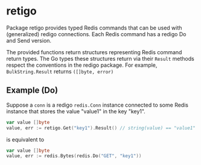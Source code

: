 # retigo

Package retigo provides typed Redis commands that can be used with
(generalized) redigo connections.  Each Redis command has a redigo Do and
Send version.

The provided functions return structures representing Redis command return
types.  The Go types these structures return via their `Result` methods
respect the conventions in the redigo package.  For example,
`BulkString.Result` returns `([]byte, error)`

## Example (Do)

Suppose a `conn` is a redigo `redis.Conn` instance connected to some Redis
instance that stores the value "value1" in the key "key1".  
```go
var value []byte
value, err := retigo.Get("key1").Result() // string(value) == "value1" is true
```
is equivalent to
```go
var value []byte
value, err := redis.Bytes(redis.Do("GET", "key1")) 
```



